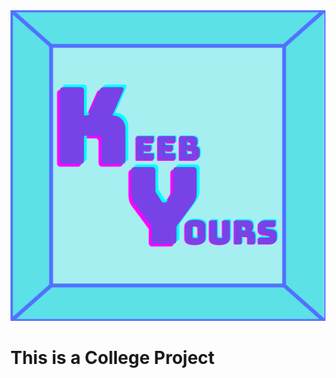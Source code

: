 <!DOCTYPE html>
<html lang="en">
    <head>
        <meta charset="utf-8">
        <meta name="keywords" content="Customisable, Keyboard">
        <meta name="author" content="Leyzanelle Pedregosa">
        <meta name="viewport" content="width=device-width, initial-scale=1.0">
        <link rel="icon" type="image/x-icon" href="images/keebyours.png.png">
    </head>
    <body>
        <img src="images/keebyours.png.png" alt="Keeb Yours logo">
        <h1>This is a College Project</h1>
    </body>
</html>
       
